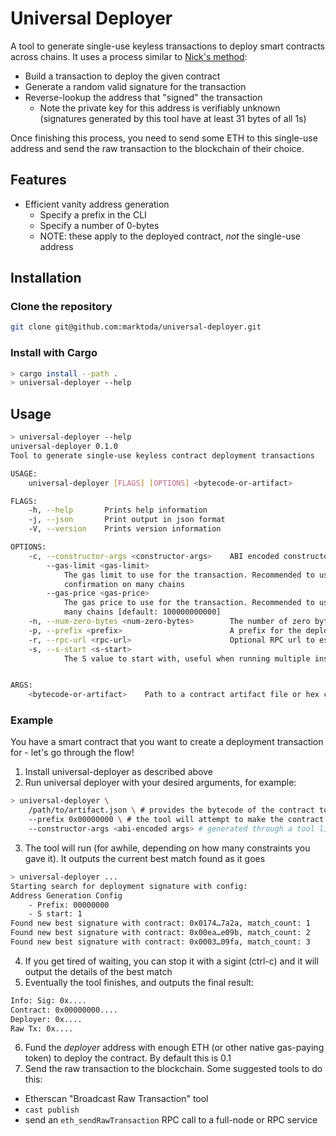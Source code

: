 # Universal Deployer

A tool to generate single-use keyless transactions to deploy smart contracts across chains. It uses a process similar to [Nick's method](https://weka.medium.com/how-to-send-ether-to-11-440-people-187e332566b7):
- Build a transaction to deploy the given contract
- Generate a random valid signature for the transaction   
- Reverse-lookup the address that "signed" the transaction
    - Note the private key for this address is verifiably unknown (signatures generated by this tool have at least 31 bytes of all 1s)

Once finishing this process, you need to send some ETH to this single-use address and send the raw transaction to the blockchain of their choice.

## Features
- Efficient vanity address generation
    - Specify a prefix in the CLI
    - Specify a number of 0-bytes
    - NOTE: these apply to the deployed contract, _not_ the single-use address
 
## Installation
### Clone the repository
```bash
git clone git@github.com:marktoda/universal-deployer.git
```

### Install with Cargo
```bash
> cargo install --path .
> universal-deployer --help
```
 
## Usage
```bash
> universal-deployer --help
universal-deployer 0.1.0
Tool to generate single-use keyless contract deployment transactions

USAGE:
    universal-deployer [FLAGS] [OPTIONS] <bytecode-or-artifact>

FLAGS:
    -h, --help       Prints help information
    -j, --json       Print output in json format
    -V, --version    Prints version information

OPTIONS:
    -c, --constructor-args <constructor-args>    ABI encoded constructor args to pass to the deployment
        --gas-limit <gas-limit>
            The gas limit to use for the transaction. Recommended to use a generally overestimated limit to allow
            confirmation on many chains
        --gas-price <gas-price>
            The gas price to use for the transaction. Recommended to use a generally high price to allow confirmation on
            many chains [default: 100000000000]
    -n, --num-zero-bytes <num-zero-bytes>        The number of zero bytes to exist in the deployed contract address
    -p, --prefix <prefix>                        A prefix for the deployed contract address
    -r, --rpc-url <rpc-url>                      Optional RPC url to estimate deployment gas limit
    -s, --s-start <s-start>
            The S value to start with, useful when running multiple instances to grind


ARGS:
    <bytecode-or-artifact>    Path to a contract artifact file or hex contract bytecode
```

### Example
You have a smart contract that you want to create a deployment transaction for - let's go through the flow!
1. Install universal-deployer as described above
2. Run universal deployer with your desired arguments, for example:
```bash
> universal-deployer \
    /path/to/artifact.json \ # provides the bytecode of the contract to deployer
    --prefix 0x00000000 \ # the tool will attempt to make the contract address begin with 4 0-bytes
    --constructor-args <abi-encoded args> # generated through a tool like `cast abi-encode`
```
3. The tool will run (for awhile, depending on how many constraints you gave it). It outputs the current best match found as it goes
```bash
> universal-deployer ...
Starting search for deployment signature with config: 
Address Generation Config
	- Prefix: 00000000
	- S start: 1
Found new best signature with contract: 0x0174…7a2a, match_count: 1
Found new best signature with contract: 0x00ea…e09b, match_count: 2
Found new best signature with contract: 0x0003…09fa, match_count: 3
```
4. If you get tired of waiting, you can stop it with a sigint (ctrl-c) and it will output the details of the best match
5. Eventually the tool finishes, and outputs the final result:
```bash
Info: Sig: 0x....
Contract: 0x00000000....
Deployer: 0x....
Raw Tx: 0x....
```
6. Fund the _deployer_ address with enough ETH (or other native gas-paying token) to deploy the contract. By default this is 0.1
7. Send the raw transaction to the blockchain. Some suggested tools to do this:
- Etherscan "Broadcast Raw Transaction" tool
- `cast publish`
- send an `eth_sendRawTransaction` RPC call to a full-node or RPC service
